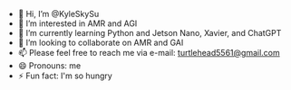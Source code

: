 - 👋 Hi, I’m @KyleSkySu
- 👀 I’m interested in AMR and AGI
- 🌱 I’m currently learning Python and Jetson Nano, Xavier, and ChatGPT
- 💞️ I’m looking to collaborate on AMR and GAI
- 📫 Please feel free to reach me via e-mail: turtlehead5561@gmail.com
- 😄 Pronouns: me
- ⚡ Fun fact: I'm so hungry

<!---
KyleSkySu/KyleSkySu is a ✨ special ✨ repository because its `README.md` (this file) appears on your GitHub profile.
You can click the Preview link to take a look at your changes.
--->
